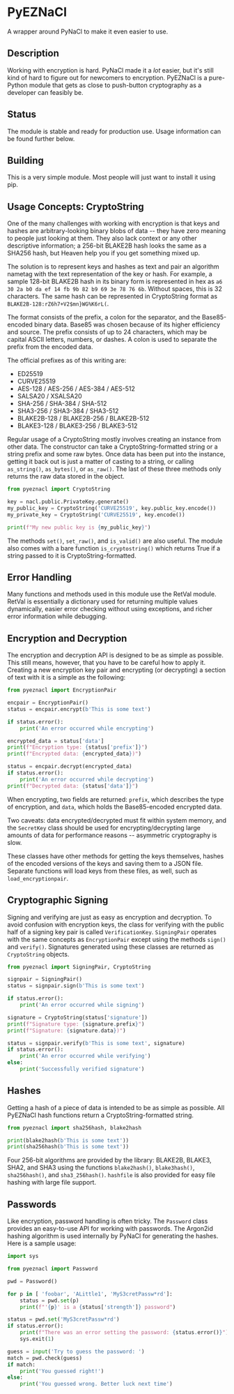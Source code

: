 # PyEZNaCl

A wrapper around PyNaCl to make it even easier to use.

## Description

Working with encryption is hard. PyNaCl made it a *lot* easier, but it's still kind of hard to figure out for newcomers to encryption. PyEZNaCl is a pure-Python module that gets as close to push-button cryptography as a developer can feasibly be.

## Status

The module is stable and ready for production use. Usage information can be found further below.

## Building

This is a very simple module. Most people will just want to install it using pip.


## Usage Concepts: CryptoString

One of the many challenges with working with encryption is that keys and hashes are arbitrary-looking binary blobs of data -- they have zero meaning to people just looking at them. They also lack context or any other descriptive information; a 256-bit BLAKE2B hash looks the same as a SHA256 hash, but Heaven help you if you get something mixed up.

The solution is to represent keys and hashes as text and pair an algorithm nametag with the text representation of the key or hash. For example, a sample 128-bit BLAKE2B hash in its binary form is represented in hex as `a6 30 2a b0 da ef 14 fb 9b 82 b9 69 3e 78 76 6b`. Without spaces, this is 32 characters. The same hash can be represented in CryptoString format as `BLAKE2B-128:rZ6h7+V2$mn}WG%K6rL(`.

The format consists of the prefix, a colon for the separator, and the Base85-encoded binary data. Base85 was chosen because of its higher efficiency and source. The prefix consists of up to 24 characters, which may be capital ASCII letters, numbers, or dashes. A colon is used to separate the prefix from the encoded data.

The official prefixes as of this writing are:

- ED25519
- CURVE25519
- AES-128 / AES-256 / AES-384 / AES-512
- SALSA20 / XSALSA20
- SHA-256 / SHA-384 / SHA-512
- SHA3-256 / SHA3-384 / SHA3-512
- BLAKE2B-128 / BLAKE2B-256 / BLAKE2B-512
- BLAKE3-128 / BLAKE3-256 / BLAKE3-512

Regular usage of a CryptoString mostly involves creating an instance from other data. The constructor can take a CryptoString-formatted string or a string prefix and some raw bytes. Once data has been put into the instance, getting it back out is just a matter of casting to a string, or calling `as_string()`, `as_bytes()`, or `as_raw()`. The last of these three methods only returns the raw data stored in the object.

```python
from pyeznacl import CryptoString

key = nacl.public.PrivateKey.generate()
my_public_key = CryptoString('CURVE25519', key.public_key.encode())
my_private_key = CryptoString('CURVE25519', key.encode())

print(f"My new public key is {my_public_key}")
```

The methods `set()`, `set_raw()`, and `is_valid()` are also useful. The module also comes with a bare function `is_cryptostring()` which returns True if a string passed to it is CryptoString-formatted.

## Error Handling

Many functions and methods used in this module use the RetVal module. RetVal is essentially a dictionary used for returning multiple values dynamically, easier error checking without using exceptions, and richer error information while debugging.

## Encryption and Decryption

The encryption and decryption API is designed to be as simple as possible. This still means, however, that you have to be careful how to apply it. Creating a new encryption key pair and encrypting (or decrypting) a section of text with it is a simple as the following:

```python
from pyeznacl import EncryptionPair

encpair = EncryptionPair()
status = encpair.encrypt(b'This is some text')

if status.error():
	print('An error occurred while encrypting')

encrypted_data = status['data']
print(f"Encryption type: {status['prefix']}")
print(f"Encrypted data: {encrypted_data})")

status = encpair.decrypt(encrypted_data)
if status.error():
	print('An error occurred while decrypting')
print(f"Decrypted data: {status['data']}")
```

When encrypting, two fields are returned: `prefix`, which describes the type of encryption, and `data`, which holds the Base85-encoded encrypted data.

Two caveats: data encrypted/decrypted must fit within system memory, and the `SecretKey` class should be used for encrypting/decrypting large amounts of data for performance reasons -- asymmetric cryptography is slow.

These classes have other methods for getting the keys themselves, hashes of the encoded versions of the keys and saving them to a JSON file. Separate functions will load keys from these files, as well, such as `load_encryptionpair`.

## Cryptographic Signing

Signing and verifying are just as easy as encryption and decryption. To avoid confusion with encryption keys, the class for verifying with the public half of a signing key pair is called `VerificationKey`. `SigningPair` operates with the same concepts as `EncryptionPair` except using the methods `sign()` and `verify()`. Signatures generated using these classes are returned as `CryptoString` objects.

```python
from pyeznacl import SigningPair, CryptoString

signpair = SigningPair()
status = signpair.sign(b'This is some text')

if status.error():
	print('An error occurred while signing')

signature = CryptoString(status['signature'])
print(f"Signature type: {signature.prefix}")
print(f"Signature: {signature.data})")

status = signpair.verify(b'This is some text', signature)
if status.error():
	print('An error occurred while verifying')
else:
	print('Successfully verified signature')
```

## Hashes

Getting a hash of a piece of data is intended to be as simple as possible. All PyEZNaCl hash functions return a CryptoString-formatted string.

```python
from pyeznacl import sha256hash, blake2hash

print(blake2hash(b'This is some text'))
print(sha256hash(b'This is some text'))
```

Four 256-bit algorithms are provided by the library: BLAKE2B, BLAKE3, SHA2, and SHA3 using the functions `blake2hash()`, `blake3hash()`, `sha256hash()`, and `sha3_256hash()`. `hashfile` is also provided for easy file hashing with large file support.

## Passwords

Like encryption, password handling is often tricky. The `Password` class provides an easy-to-use API for working with passwords. The Argon2id hashing algorithm is used internally by PyNaCl for generating the hashes. Here is a sample usage:

```python
import sys

from pyeznacl import Password

pwd = Password()

for p in [ 'foobar', 'ALittle1', 'MyS3cretPassw*rd']:
	status = pwd.set(p)	
	print(f"'{p}' is a {status['strength']} password")

status = pwd.set('MyS3cretPassw*rd')
if status.error():
	print(f"There was an error setting the password: {status.error()}")
	sys.exit(1)

guess = input('Try to guess the password: ')
match = pwd.check(guess)
if match:
	print('You guessed right!')
else:
	print('You guessed wrong. Better luck next time')
```
